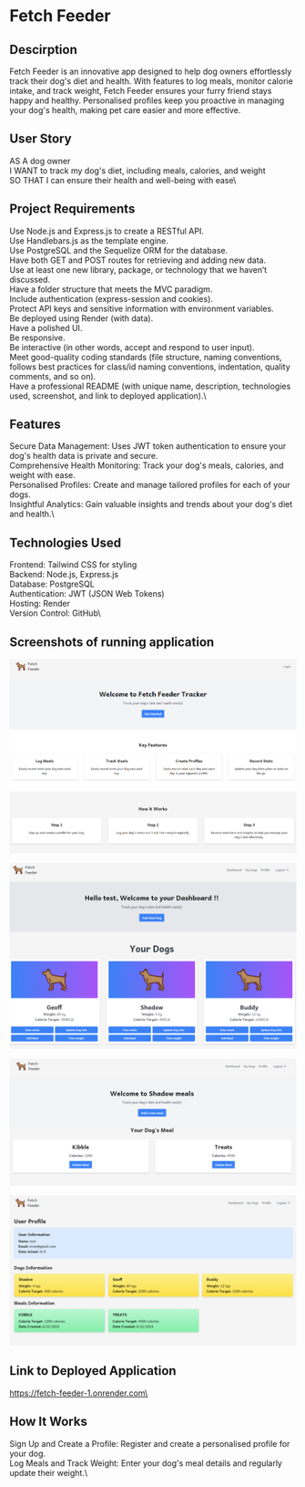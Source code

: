 # Fetch Feeder

## Descirption

Fetch Feeder is an innovative app designed to help dog owners effortlessly track their dog's diet and health. With features to log meals, monitor calorie intake, and track weight, Fetch Feeder ensures your furry friend stays happy and healthy. Personalised profiles keep you proactive in managing your dog's health, making pet care easier and more effective.

## User Story
AS A dog owner\
I WANT to track my dog's diet, including meals, calories, and weight\
SO THAT I can ensure their health and well-being with ease\

## Project Requirements

Use Node.js and Express.js to create a RESTful API.\
Use Handlebars.js as the template engine.\
Use PostgreSQL and the Sequelize ORM for the database.\
Have both GET and POST routes for retrieving and adding new data.\
Use at least one new library, package, or technology that we haven’t discussed.\
Have a folder structure that meets the MVC paradigm.\
Include authentication (express-session and cookies).\
Protect API keys and sensitive information with environment variables.\
Be deployed using Render (with data).\
Have a polished UI.\
Be responsive.\
Be interactive (in other words, accept and respond to user input).\
Meet good-quality coding standards (file structure, naming conventions, follows best practices for class/id naming conventions, indentation, quality comments, and so on).\
Have a professional README (with unique name, description, technologies used, screenshot, and link to deployed application).\

## Features

Secure Data Management: Uses JWT token authentication to ensure your dog's health data is private and secure.\
Comprehensive Health Monitoring: Track your dog's meals, calories, and weight with ease.\
Personalised Profiles: Create and manage tailored profiles for each of your dogs.\
Insightful Analytics: Gain valuable insights and trends about your dog's diet and health.\

## Technologies Used
Frontend: Tailwind CSS for styling\
Backend: Node.js, Express.js\
Database: PostgreSQL\
Authentication: JWT (JSON Web Tokens)\
Hosting: Render\
Version Control: GitHub\

## Screenshots of running application

![fetch feeeder demo](./images/fetchfeeder1.PNG)

![fetch feeeder demo](./images/fetchfeeder2.PNG)

![fetch feeeder demo](./images/fetchfeeder3.PNG)

![fetch feeeder demo](./images/fetchfeeder4.PNG)

## Link to Deployed Application
https://fetch-feeder-1.onrender.com\

## How It Works
Sign Up and Create a Profile: Register and create a personalised profile for your dog.\
Log Meals and Track Weight: Enter your dog's meal details and regularly update their weight.\